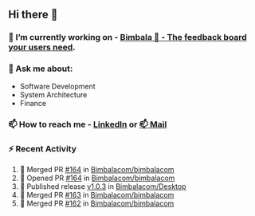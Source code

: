 ## Hi there 👋

<!--
**l-alexandrov/l-alexandrov** is a ✨ _special_ ✨ repository because its `README.md` (this file) appears on your GitHub profile.

Here are some ideas to get you started:

- 🔭 I’m currently working on ...
- 🌱 I’m currently learning ...
- 👯 I’m looking to collaborate on ...
- 🤔 I’m looking for help with ...
- 💬 Ask me about ...
- 📫 How to reach me: ...
- 😄 Pronouns: ...
- ⚡ Fun fact: ...
-->

### 🔭 I’m currently working on - [Bimbala 🚀 - The feedback board your users need](https://bimbala.com).

### 💬 Ask me about:
  - Software Development
  - System Architecture
  - Finance

### 📫 How to reach me - [LinkedIn](https://www.linkedin.com/in/l-alexandrov/) or [📫 Mail](mailto:luboslavaleksandrov@gmail.com)

### :zap: Recent Activity

<!--START_SECTION:activity-->
1. 🎉 Merged PR [#164](https://github.com/Bimbalacom/bimbalacom/pull/164) in [Bimbalacom/bimbalacom](https://github.com/Bimbalacom/bimbalacom)
2. 💪 Opened PR [#164](https://github.com/Bimbalacom/bimbalacom/pull/164) in [Bimbalacom/bimbalacom](https://github.com/Bimbalacom/bimbalacom)
3. 🚀 Published release [v1.0.3](https://github.com/Bimbalacom/Desktop/releases/tag/v1.0.3) in [Bimbalacom/Desktop](https://github.com/Bimbalacom/Desktop)
4. 🎉 Merged PR [#163](https://github.com/Bimbalacom/bimbalacom/pull/163) in [Bimbalacom/bimbalacom](https://github.com/Bimbalacom/bimbalacom)
5. 🎉 Merged PR [#162](https://github.com/Bimbalacom/bimbalacom/pull/162) in [Bimbalacom/bimbalacom](https://github.com/Bimbalacom/bimbalacom)
<!--END_SECTION:activity-->
